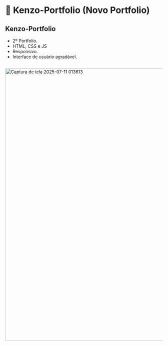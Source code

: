# :ocean: Kenzo-Portfolio (Novo Portfolio)

##  Kenzo-Portfolio  
- 2º Portfolio.
- HTML, CSS e JS
- Responsivo.
- Interface de usuário agradável.
##

<img width="1897" height="869" alt="Captura de tela 2025-07-11 013613" src="https://github.com/user-attachments/assets/8d2e8d49-7a62-465b-9ca8-83f8a5026f55" />



